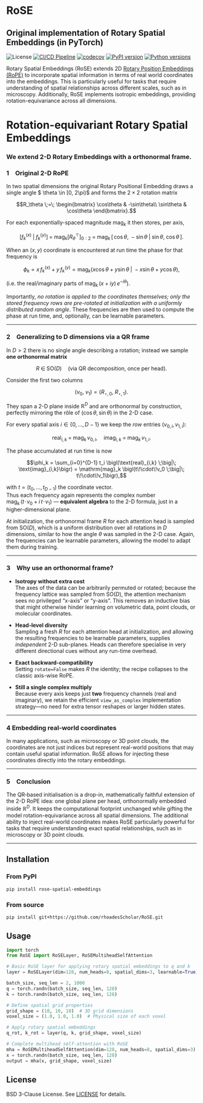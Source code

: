 # RoSE

## Original implementation of Rotary Spatial Embeddings (in PyTorch)

![License](https://img.shields.io/github/license/rhoadesScholar/RoSE)
[![CI/CD Pipeline](https://github.com/rhoadesScholar/RoSE/actions/workflows/ci-cd.yml/badge.svg)](https://github.com/rhoadesScholar/RoSE/actions/workflows/ci-cd.yml)
[![codecov](https://codecov.io/gh/rhoadesScholar/RoSE/branch/main/graph/badge.svg)](https://codecov.io/gh/rhoadesScholar/RoSE)
[![PyPI version](https://badge.fury.io/py/rose-spatial-embeddings.svg)](https://badge.fury.io/py/rose-spatial-embeddings)
[![Python versions](https://img.shields.io/pypi/pyversions/rose-spatial-embeddings.svg)](https://pypi.org/project/rose-spatial-embeddings/)


Rotary Spatial Embeddings (RoSE) extends 2D [Rotary Position Embeddings (RoPE)](https://arxiv.org/abs/2403.13298) to incorporate spatial information in terms of real world coordinates into the embeddings. This is particularly useful for tasks that require understanding of spatial relationships across different scales, such as in microscopy. Additionally, RoSE implements isotropic embeddings, providing rotation-equivariance across all dimensions.

# Rotation-equivariant Rotary Spatial Embeddings
### We extend 2-D Rotary Embeddings with a orthonormal frame.

### 1 Original 2-D RoPE

In two spatial dimensions the original Rotary Positional Embedding draws a single angle $
\theta \in [0, 2\pi)$ and forms the $2\times2$ rotation matrix

```math
R_\theta \;=\;
\begin{bmatrix}
\cos\theta & -\sin\theta\\
\sin\theta &  \cos\theta
\end{bmatrix}.
```

For each exponentially-spaced magnitude $\mathrm{mag}_k$ it then stores, per axis,

```math
\bigl[f^{(x)}_k \;\big|\; f^{(y)}_k\bigr] \;=\;
\mathrm{mag}_k
\bigl[R_\theta^{\top}\bigr]_{0:2}
\;=\;
\mathrm{mag}_k
\,[\,\cos\theta,\;-\sin\theta \;\big|\; \sin\theta,\;\cos\theta\,].
```

When an $(x,y)$ coordinate is encountered at run time the phase for that frequency is

```math
\phi_k = x\,f^{(x)}_k + y\,f^{(y)}_k
       = \mathrm{mag}_k\bigl(x\cos\theta+y\sin\theta \;\big|\;
                                    -x\sin\theta+y\cos\theta\bigr),
```

(i.e. the real/imaginary parts of $\mathrm{mag}_k\,(x+iy)\,e^{-i\theta}$).

Importantly, *no rotation is applied to the coordinates themselves; only the stored
frequency rows are pre-rotated at initialization with a uniformly distributed random angle*. These frequencies are then used to compute the phase at run time, and, optionally, can be learnable parameters.

---

### 2 Generalizing to **D** dimensions via a QR frame

In $D>2$ there is no single angle describing a rotation; instead we sample **one orthonormal matrix**

```math
R \;\in\; \mathrm{SO}(D)
\quad\text{(via QR decomposition, once per head).}
```

Consider the first two columns

```math
(v_0,\;v_1) = (R_{\star,0},\;R_{\star,1}).
```

They span a 2-D plane inside $\mathbb R^{D}$ and are orthonormal by construction,
perfectly mirroring the rôle of $(\cos\theta,\sin\theta)$ in the 2-D case.

For every spatial axis $i\in\{0,\dots,D-1\}$ we keep the *row* entries
$(v_{0,i},\,v_{1,i})$:

```math
\text{real}_{i,k} \;=\; \mathrm{mag}_k\,v_{0,i},
\quad
\text{imag}_{i,k} \;=\; \mathrm{mag}_k\,v_{1,i}.
```

The phase accumulated at run time is now

```math
\phi_k = \sum_{i=0}^{D-1} t_i
         \bigl(\text{real}_{i,k} \;\big|\; \text{imag}_{i,k}\bigr)
       = \mathrm{mag}_k
         \bigl(t\!\cdot\!v_0 \;\big|\; t\!\cdot\!v_1\bigr),
```
with $t=(t_0,\dots,t_{D-1})$ the coordinate vector.  
Thus each frequency again represents the complex number  
$\mathrm{mag}_k\,(t\!\cdot\!v_0 \;+\; i\,t\!\cdot\!v_1)$ — **equivalent algebra** to the 2-D formula, just in a higher-dimensional plane.

At initialization, the orthonormal frame $R$ for each attention head is sampled from $\mathrm{SO}(D)$, which is a uniform distribution over all rotations in $D$ dimensions, similar to how the angle $\theta$ was sampled in the 2-D case. Again, the frequencies can be learnable parameters, allowing the model to adapt them during training.

---

### 3 Why use an orthonormal frame?

* **Isotropy without extra cost**  
  The axes of the data can be arbitrarily permuted or rotated; because the
  frequency lattice was sampled from $\mathrm{SO}(D)$, the attention mechanism
  sees no privileged “x-axis” or “y-axis”.  This removes an inductive bias that
  might otherwise hinder learning on
  volumetric data, point clouds, or molecular coordinates.

* **Head-level diversity**  
  Sampling a fresh $R$ for each attention head at initialization, and allowing the resulting frequencies to be learnable parameters, supplies
  *independent* 2-D sub-planes.
  Heads can therefore specialise in very different directional cues without
  any run-time overhead.

* **Exact backward-compatibility**  
  Setting `rotate=False` makes $R$ the identity; the recipe collapses to the
  classic axis-wise RoPE.

* **Still a single complex multiply**  
  Because every axis keeps just **two** frequency channels (real and imaginary),
  we retain the efficient `view_as_complex` implementation strategy—no need for
  extra tensor reshapes or larger hidden states.

---

### 4 Embedding real-world coordinates

In many applications, such as microscopy or 3D point clouds, the coordinates are not just indices but represent real-world positions that may contain useful spatial information. RoSE allows for injecting these coordinates directly into the rotary embeddings.

---

### 5 Conclusion

The QR‐based initialisation is a drop-in, mathematically faithful extension of the 2-D RoPE idea: one global plane per head, orthonormally embedded inside $\mathbb R^{D}$.  It keeps the computational footprint unchanged while gifting the model rotation-equivariance across all spatial dimensions. The additional ability to inject real-world coordinates makes RoSE particularly powerful for tasks that require understanding exact spatial relationships, such as in microscopy or 3D point clouds.

---

## Installation

### From PyPI

```bash
pip install rose-spatial-embeddings
```

### From source

```bash
pip install git+https://github.com/rhoadesScholar/RoSE.git
```

## Usage

```python
import torch
from RoSE import RoSELayer, RoSEMultiheadSelfAttention

# Basic RoSE layer for applying rotary spatial embeddings to q and k
layer = RoSELayer(dim=128, num_heads=8, spatial_dims=3, learnable=True)

batch_size, seq_len = 2, 1000
q = torch.randn(batch_size, seq_len, 128)
k = torch.randn(batch_size, seq_len, 128)

# Define spatial grid properties
grid_shape = (10, 10, 10)  # 3D grid dimensions
voxel_size = (1.0, 1.0, 1.0)  # Physical size of each voxel

# Apply rotary spatial embeddings
q_rot, k_rot = layer(q, k, grid_shape, voxel_size)

# Complete multihead self-attention with RoSE
mha = RoSEMultiheadSelfAttention(dim=128, num_heads=8, spatial_dims=3)
x = torch.randn(batch_size, seq_len, 128)
output = mha(x, grid_shape, voxel_size)
```


## License

BSD 3-Clause License. See [LICENSE](LICENSE) for details.